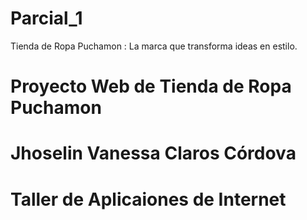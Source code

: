 # Parcial_1
Tienda de Ropa Puchamon : La marca que transforma ideas en estilo. 
# Proyecto Web de Tienda de Ropa Puchamon
# Jhoselin Vanessa Claros Córdova
# Taller de Aplicaiones de Internet